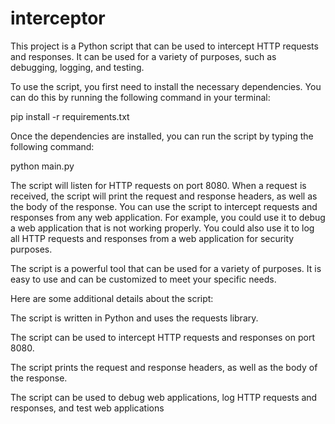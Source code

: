 # interceptor
This project is a Python script that can be used to intercept HTTP requests and responses. It can be used for a variety of purposes, such as debugging, logging, and testing.

To use the script, you first need to install the necessary dependencies. You can do this by running the following command in your terminal:

pip install -r requirements.txt

Once the dependencies are installed, you can run the script by typing the following command:

python main.py

The script will listen for HTTP requests on port 8080. When a request is received, the script will print the request and response headers, as well as the body of the response.
You can use the script to intercept requests and responses from any web application. For example, you could use it to debug a web application that is not working properly. You could also use it to log all HTTP requests and responses from a web application for security purposes.

The script is a powerful tool that can be used for a variety of purposes. It is easy to use and can be customized to meet your specific needs.

Here are some additional details about the script:

The script is written in Python and uses the requests library.

The script can be used to intercept HTTP requests and responses on port 8080.

The script prints the request and response headers, as well as the body of the response.

The script can be used to debug web applications, log HTTP requests and responses, and test web applications
